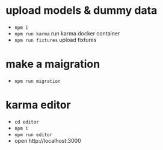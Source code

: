 # upload models & dummy data
* `npm i`
* `npm run karma` run karma docker container
* `npm run fixtures` upload fixtures

# make a maigration
* `npm run migration`

# karma editor
* `cd editor`
* `npm i`
* `npm run editor`
* open http://localhost:3000